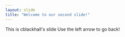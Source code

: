 ```yaml
---
layout: slide
title: "Welcome to our second slide!"
---
```

This is cblackhall's slide
Use the left arrow to go back!